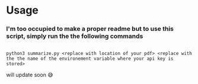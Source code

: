 # Usage
### I'm too occupied to make a proper readme but to use this script, simply run the the following commands

```pip3 install requirements.txt

```

```
python3 summarize.py <replace with location of your pdf> <replace with the the name of the environement variable where your api key is stored>
```


will update soon 😅
